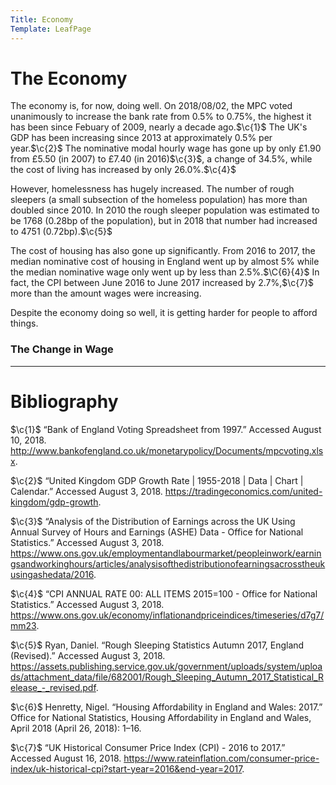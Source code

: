 ```yaml
---
Title: Economy
Template: LeafPage
---
```


# The Economy
$\newcommand{\c}[1]{^{[#1]}}\newcommand{\C}[2]{^{[#1\text{, p.#2}]}}\newcommand{\Ci}[2]{^{[#1\text{, #2}]}}$
The economy is, for now, doing well. On 2018/08/02, the MPC voted unanimously to increase the bank rate from $0.5\%$ to $0.75\%$, the highest it has been since Febuary of 2009, nearly a decade ago.$\c{1}$ The UK's GDP has been increasing since 2013 at approximately $0.5\%$ per year.$\c{2}$ The nominative modal hourly wage has gone up by only $\pounds1.90$ from $\pounds5.50$ (in 2007) to $\pounds7.40$ (in 2016)$\c{3}$, a change of 34.5%, while the cost of living has increased by only 26.0%.$\c{4}$

However, homelessness has hugely increased. The number of rough sleepers (a small subsection of the homeless population) has more than doubled since 2010. In 2010 the rough sleeper population was estimated to be 1768 (0.28bp of the population), but in 2018 that number had increased to 4751 (0.72bp).$\c{5}$

The cost of housing has also gone up significantly. From 2016 to 2017, the median nominative cost of housing in England went up by almost 5% while the median nominative wage only went up by less than 2.5%.$\C{6}{4}$ In fact, the CPI between June 2016 to June 2017 increased by 2.7%,$\c{7}$ more than the amount wages were increasing.

Despite the economy doing so well, it is getting harder for people to afford things.

### The Change in Wage

---
# Bibliography

$\c{1}$ “Bank of England Voting Spreadsheet from 1997.” Accessed August 10, 2018. http://www.bankofengland.co.uk/monetarypolicy/Documents/mpcvoting.xlsx.

$\c{2}$ “United Kingdom GDP Growth Rate | 1955-2018 | Data | Chart | Calendar.” Accessed August 3, 2018. https://tradingeconomics.com/united-kingdom/gdp-growth.

$\c{3}$ “Analysis of the Distribution of Earnings across the UK Using Annual Survey of Hours and Earnings (ASHE) Data - Office for National Statistics.” Accessed August 3, 2018. https://www.ons.gov.uk/employmentandlabourmarket/peopleinwork/earningsandworkinghours/articles/analysisofthedistributionofearningsacrosstheukusingashedata/2016.

$\c{4}$ “CPI ANNUAL RATE 00: ALL ITEMS 2015=100 - Office for National Statistics.” Accessed August 3, 2018. https://www.ons.gov.uk/economy/inflationandpriceindices/timeseries/d7g7/mm23.

$\c{5}$ Ryan, Daniel. “Rough Sleeping Statistics Autumn 2017, England (Revised).” Accessed August 3, 2018. https://assets.publishing.service.gov.uk/government/uploads/system/uploads/attachment_data/file/682001/Rough_Sleeping_Autumn_2017_Statistical_Release_-_revised.pdf.

$\c{6}$ Henretty, Nigel. “Housing Affordability in England and Wales: 2017.” Office for National Statistics, Housing Affordability in England and Wales, April 2018 (April 26, 2018): 1–16.

$\c{7}$ “UK Historical Consumer Price Index (CPI) - 2016 to 2017.” Accessed August 16, 2018. https://www.rateinflation.com/consumer-price-index/uk-historical-cpi?start-year=2016&end-year=2017.
